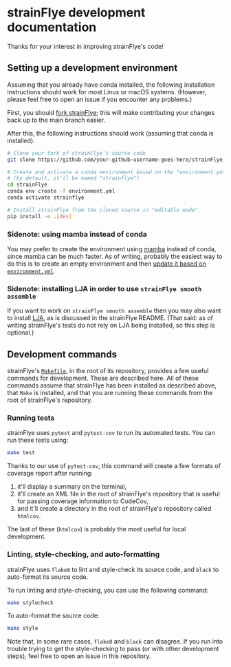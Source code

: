 # strainFlye development documentation

Thanks for your interest in improving strainFlye's code!

## Setting up a development environment

Assuming that you already have conda installed, the following installation
instructions should work for most Linux or macOS systems. (However, please feel
free to open an issue if you encounter any problems.)

First, you should [fork strainFlye](https://docs.github.com/en/get-started/quickstart/fork-a-repo);
this will make contributing your changes back up to the main branch easier.

After this, the following instructions should work (assuming that conda is
installed):

```bash
# Clone your fork of strainFlye's source code
git clone https://github.com/your-github-username-goes-here/strainFlye.git

# Create and activate a conda environment based on the "environment.yml" file
# (by default, it'll be named "strainflye")
cd strainFlye
conda env create -f environment.yml
conda activate strainflye

# Install strainFlye from the cloned source in "editable mode"
pip install -e .[dev]
```

### Sidenote: using mamba instead of conda

You may prefer to create the environment using
[mamba](https://mamba.readthedocs.io) instead of conda, since mamba can be much
faster. As of writing, probably the easiest way to do this is to create an
empty environment and then
[update it based on `environment.yml`](https://github.com/mamba-org/mamba/issues/633#issuecomment-812272143).

### Sidenote: installing LJA in order to use `strainFlye smooth assemble`

If you want to work on `strainFlye smooth assemble` then you may also want to
install [LJA](https://github.com/AntonBankevich/LJA), as is discussed in the
strainFlye README. (That said: as of writing strainFlye's tests do not rely on
LJA being installed, so this step is optional.)

## Development commands

strainFlye's
[`Makefile`](https://github.com/fedarko/strainFlye/blob/main/Makefile),
in the root of its repository, provides a few useful commands for development.
These are described here. All of these commands assume that strainFlye has been
installed as described above, that `Make` is installed, and that you are
running these commands from the root of strainFlye's repository.

### Running tests

strainFlye uses `pytest` and `pytest-cov` to run its automated tests.
You can run these tests using:

```bash
make test
```

Thanks to our use of `pytest-cov`, this command will create a few formats
of coverage report after running:

1. it'll display a summary on the terminal,
2. it'll create an XML file in the root of strainFlye's repository that is
   useful for passing coverage information to CodeCov,
3. and it'll create a directory in the root of strainFlye's repository
   called `htmlcov`.

The last of these (`htmlcov`) is probably the most useful for local
development.

### Linting, style-checking, and auto-formatting

strainFlye uses `flake8` to lint and style-check its source code, and `black`
to auto-format its source code.

To run linting and style-checking, you can use the following command:

```bash
make stylecheck
```

To auto-format the source code:

```bash
make style
```

Note that, in some rare cases, `flake8` and `black` can disagree. If you run
into trouble trying to get the style-checking to pass (or with other
development steps), feel free to open an issue in this repository.
